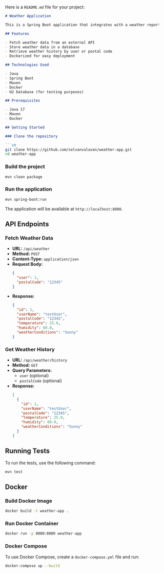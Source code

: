 Here is a `README.md` file for your project:

```markdown
# Weather Application

This is a Spring Boot application that integrates with a weather report Open API to fetch and store weather data. The application also provides endpoints to retrieve weather history.

## Features

- Fetch weather data from an external API
- Store weather data in a database
- Retrieve weather history by user or postal code
- Dockerized for easy deployment

## Technologies Used

- Java
- Spring Boot
- Maven
- Docker
- H2 Database (for testing purposes)

## Prerequisites

- Java 17
- Maven
- Docker

## Getting Started

### Clone the repository

```sh
git clone https://github.com/selvanvalavan/weather-app.git
cd weather-app
```

### Build the project

```sh
mvn clean package
```

### Run the application

```sh
mvn spring-boot:run
```

The application will be available at `http://localhost:8080`.

## API Endpoints

### Fetch Weather Data

- **URL:** `/api/weather`
- **Method:** `POST`
- **Content-Type:** `application/json`
- **Request Body:**
  ```json
  {
    "user": 1,
    "postalCode": "12345"
  }
  ```
- **Response:**
  ```json
  {
    "id": 1,
    "userName": "testUser",
    "postalCode": "12345",
    "temperature": 25.0,
    "humidity": 60.0,
    "weatherConditions": "Sunny"
  }
  ```

### Get Weather History

- **URL:** `/api/weather/history`
- **Method:** `GET`
- **Query Parameters:**
  - `user` (optional)
  - `postalCode` (optional)
- **Response:**
  ```json
  [
    {
      "id": 1,
      "userName": "testUser",
      "postalCode": "12345",
      "temperature": 25.0,
      "humidity": 60.0,
      "weatherConditions": "Sunny"
    }
  ]
  ```

## Running Tests

To run the tests, use the following command:

```sh
mvn test
```

## Docker

### Build Docker Image

```sh
docker build -t weather-app .
```

### Run Docker Container

```sh
docker run -p 8080:8080 weather-app
```

### Docker Compose

To use Docker Compose, create a `docker-compose.yml` file and run:

```sh
docker-compose up --build
```

